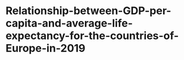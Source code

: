 # Relationship-between-GDP-per-capita-and-average-life-expectancy-for-the-countries-of-Europe-in-2019
